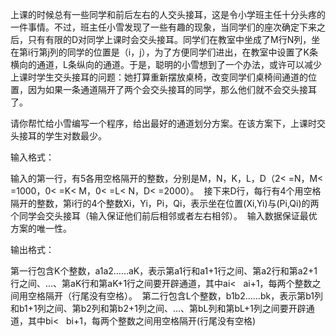 上课的时候总有一些同学和前后左右的人交头接耳，这是令小学班主任十分头疼的一件事情。不过，班主任小雪发现了一些有趣的现象，当同学们的座次确定下来之后，只有有限的D对同学上课时会交头接耳。同学们在教室中坐成了M行N列，坐在第i行第j列的同学的位置是（i，j），为了方便同学们进出，在教室中设置了K条横向的通道，L条纵向的通道。于是，聪明的小雪想到了一个办法，或许可以减少上课时学生交头接耳的问题：她打算重新摆放桌椅，改变同学们桌椅间通道的位置，因为如果一条通道隔开了两个会交头接耳的同学，那么他们就不会交头接耳了。        

请你帮忙给小雪编写一个程序，给出最好的通道划分方案。在该方案下，上课时交头接耳的学生对数最少。 

输入格式：

输入的第一行，有5各用空格隔开的整数，分别是M，N，K，L，D（2< =N，M< =1000，0< =K< M，0< =L< N，D< =2000）。  接下来D行，每行有4个用空格隔开的整数，第i行的4个整数Xi，Yi，Pi，Qi，表示坐在位置(Xi,Yi)与(Pi,Qi)的两个同学会交头接耳（输入保证他们前后相邻或者左右相邻）。  输入数据保证最优方案的唯一性。 

输出格式：

第一行包含K个整数，a1a2……aK，表示第a1行和a1+1行之间、第a2行和第a2+1行之间、…、第aK行和第aK+1行之间要开辟通道，其中ai<   ai+1，每两个整数之间用空格隔开（行尾没有空格）。  第二行包含L个整数，b1b2……bk，表示第b1列和b1+1列之间、第b2列和第b2+1列之间、…、第bL列和第bL+1列之间要开辟通道，其中bi<   bi+1，每两个整数之间用空格隔开(行尾没有空格)
